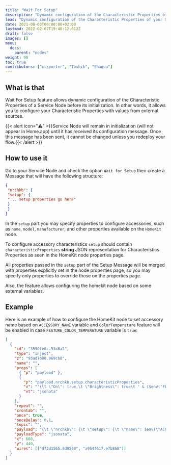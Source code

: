 ```yaml
---
title: "Wait For Setup"
description: "Dynamic configuration of the Characteristic Properties of your Service Node"
lead: "Dynamic configuration of the Characteristic Properties of your Service Node."
date: 2021-08-03T00:00:00+02:00
lastmod: 2022-02-07T19:48:12.612Z
draft: false
images: []
menu:
  docs:
    parent: "nodes"
weight: 90
toc: true
contributors: ["crxporter", "Toshik", "Shaquu"]
---
```


## What is that

Wait For Setup feature allows dynamic configuration of the Characteristic Properties of a Service Node before its initialization. In other words, it allows you to configure your Characteristic Properties with values from external sources.

{{< alert icon="⚠️" >}}Service Node will remain in initialization (will not appear in Home.app) until it has received its configuration message. Once this message has been sent, it cannot be changed unless you redeploy your flow.{{< /alert >}}

## How to use it

Go to your Service Node and check the option `Wait for Setup` then create a Message that will have the following structure:

```json
{
 "nrchkb": {
 "setup": {
 "... setup properties go here"
 }
 }
}
```

In the `setup` part you may specify properties to configure accessories, such as `name`, `model`, `manufacturer`, and other properties available on the `HomeKit` node.

To configure accessory characteristics `setup` should contain `characteristicProperties` **string** JSON representation for Characteristics Properties as seen in the HomeKit node properties page.

All properties passed in the `setup` part of the Setup Message will be merged with properties explicitly set in the node properties page, so you may specify only properties to override those on the properties page.

Also, the feature allows configuring the homekit node based on some external variables.

## Example

Here is an example of how to configure the HomeKit node to set accessory name based on `ACCESSORY_NAME` variable and `ColorTemperature` feature will be enabled in case `FEATURE_COLOR_TEMPERATURE` variable is `true`:

```json
[
  {
    "id": "3550fe6c.93d6a2",
    "type": "inject",
    "z": "93ad7680.969cb8",
    "name": "",
    "props": [
      { "p": "payload" },
      {
        "p": "payload.nrchkb.setup.characteristicProperties",
        "v": "'{\t \"On\": true,\t \"Brightness\": true\t ' & ($env('FEATURE_COLOR_TEMPERATURE') ? ',\"ColorTemperature\": true' : '' ) & '\t}'",
        "vt": "jsonata"
      }
    ],
    "repeat": "",
    "crontab": "",
    "once": true,
    "onceDelay": 0.1,
    "topic": "",
    "payload": "{\t \"nrchkb\": {\t \"setup\": {\t \"name\": $env(\"ACCESSORY_NAME\"),\t \"characteristicProperties\": \"{}\"\t }\t }\t}",
    "payloadType": "jsonata",
    "x": 660,
    "y": 440,
    "wires": [["d73d1565.8d9568", "a954f617.e7b868"]]
  }
]
```

